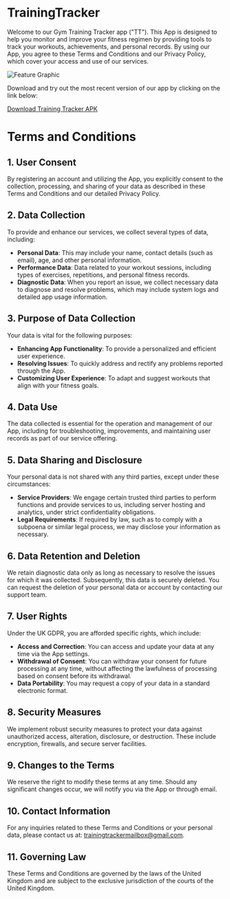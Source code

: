 # TrainingTracker

Welcome to our Gym Training Tracker app ("TT"). This App is designed to help you monitor and improve your fitness regimen by providing tools to track your workouts, achievements, and personal records. By using our App, you agree to these Terms and Conditions and our Privacy Policy, which cover your access and use of our services.

![Feature Graphic](https://github.com/JeeIn-Park/TrainingTracker/raw/main/doc/screenshots/featureGraphic.jpg)

Download and try out the most recent version of our app by clicking on the link below:

[Download Training Tracker APK](https://github.com/JeeIn-Park/TrainingTracker/blob/main/app/release/training-tracker.apk)

# Terms and Conditions

## 1. User Consent
By registering an account and utilizing the App, you explicitly consent to the collection, processing, and sharing of your data as described in these Terms and Conditions and our detailed Privacy Policy.

## 2. Data Collection
To provide and enhance our services, we collect several types of data, including:
- **Personal Data**: This may include your name, contact details (such as email), age, and other personal information.
- **Performance Data**: Data related to your workout sessions, including types of exercises, repetitions, and personal fitness records.
- **Diagnostic Data**: When you report an issue, we collect necessary data to diagnose and resolve problems, which may include system logs and detailed app usage information.

## 3. Purpose of Data Collection
Your data is vital for the following purposes:
- **Enhancing App Functionality**: To provide a personalized and efficient user experience.
- **Resolving Issues**: To quickly address and rectify any problems reported through the App.
- **Customizing User Experience**: To adapt and suggest workouts that align with your fitness goals.

## 4. Data Use
The data collected is essential for the operation and management of our App, including for troubleshooting, improvements, and maintaining user records as part of our service offering.

## 5. Data Sharing and Disclosure
Your personal data is not shared with any third parties, except under these circumstances:
- **Service Providers**: We engage certain trusted third parties to perform functions and provide services to us, including server hosting and analytics, under strict confidentiality obligations.
- **Legal Requirements**: If required by law, such as to comply with a subpoena or similar legal process, we may disclose your information as necessary.

## 6. Data Retention and Deletion
We retain diagnostic data only as long as necessary to resolve the issues for which it was collected. Subsequently, this data is securely deleted. You can request the deletion of your personal data or account by contacting our support team.

## 7. User Rights
Under the UK GDPR, you are afforded specific rights, which include:
- **Access and Correction**: You can access and update your data at any time via the App settings.
- **Withdrawal of Consent**: You can withdraw your consent for future processing at any time, without affecting the lawfulness of processing based on consent before its withdrawal.
- **Data Portability**: You may request a copy of your data in a standard electronic format.

## 8. Security Measures
We implement robust security measures to protect your data against unauthorized access, alteration, disclosure, or destruction. These include encryption, firewalls, and secure server facilities.

## 9. Changes to the Terms
We reserve the right to modify these terms at any time. Should any significant changes occur, we will notify you via the App or through email.

## 10. Contact Information
For any inquiries related to these Terms and Conditions or your personal data, please contact us at: trainingtrackermailbox@gmail.com.

## 11. Governing Law
These Terms and Conditions are governed by the laws of the United Kingdom and are subject to the exclusive jurisdiction of the courts of the United Kingdom.
